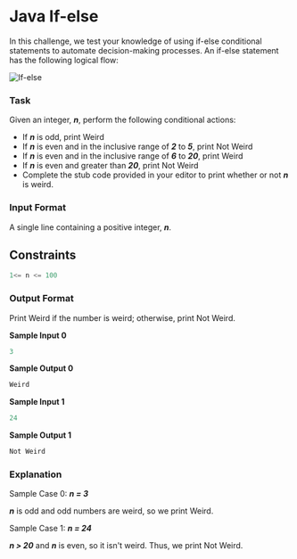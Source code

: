 # Java If-else


In this challenge, we test your knowledge of using if-else conditional statements to automate decision-making processes. An if-else statement has the following logical flow:


![If-else](https://s3.amazonaws.com/hr-challenge-images/13689/1446563087-4ec019a919-332px-If-Then-Else-diagram.svg.png)


### Task
Given an integer, **_n_**, perform the following conditional actions:

* If **_n_** is odd, print Weird
* If **_n_** is even and in the inclusive range of **_2_** to **_5_**, print Not Weird
* If **_n_** is even and in the inclusive range of **_6_** to **_20_**, print Weird
* If **_n_** is even and greater than **_20_**, print Not Weird
* Complete the stub code provided in your editor to print whether or not **_n_** is weird.

### Input Format

A single line containing a positive integer, **_n_**.

## Constraints
```java
1<= n <= 100
```
### Output Format

Print Weird if the number is weird; otherwise, print Not Weird.

**Sample Input 0**
```java
3
```
**Sample Output 0**
```java
Weird
```
**Sample Input 1**
```java
24
```
**Sample Output 1**
```java
Not Weird
```
### Explanation

Sample Case 0: **_n = 3_**

 **_n_** is odd and odd numbers are weird, so we print Weird.

Sample Case 1: **_n = 24_**

 **_n > 20_** and **_n_** is even, so it isn't weird. Thus, we print Not Weird.
